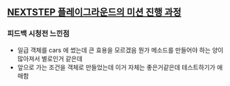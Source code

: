 ## [NEXTSTEP 플레이그라운드의 미션 진행 과정](https://github.com/next-step/nextstep-docs/blob/master/playground/README.md)

### 피드백 시청전 느낀점

- 일급 객체를 cars 에 썼는데 큰 효용을 모르겠음 뭔가 메소드를 만들어야 하는 양이 많아져서 별로인거 같은데
- 앞으로 가는 조건을 객체로 만들었는데 이거 자체는 좋은거같은데 테스트하기가 애매함 
